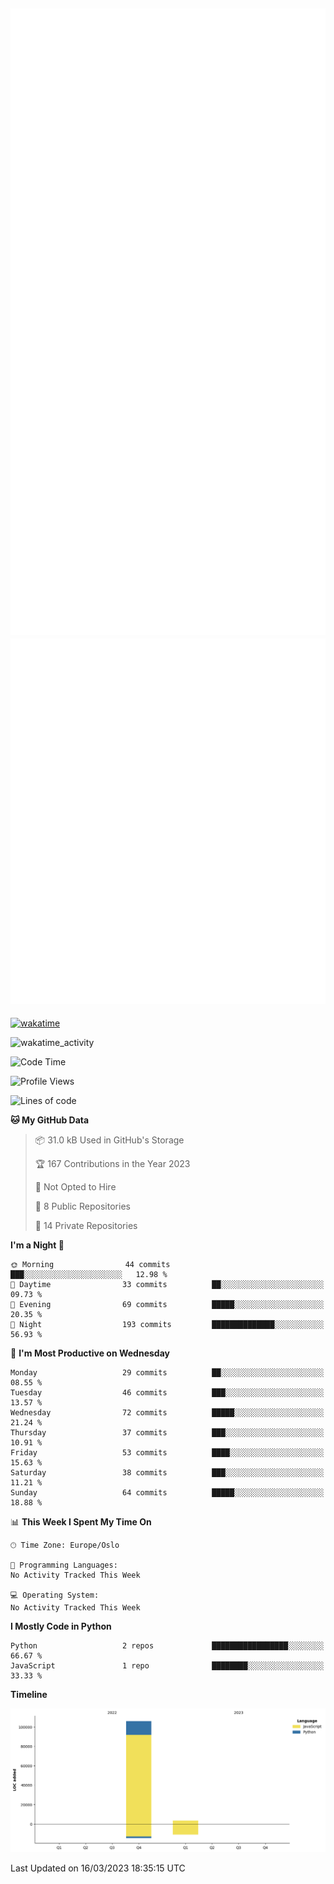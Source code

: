 ![Metrics](/metrics.svg)![Additional metrics](metrics.additional.svg)
----------------------------------------------------------------------------------------------------------------------------------------------------

[![wakatime](https://wakatime.com/badge/user/139c3dc8-b99d-475a-b6b4-e7663d03add8.svg)](https://wakatime.com/@139c3dc8-b99d-475a-b6b4-e7663d03add8)

![wakatime_activity](https://wakatime.com/share/@merca/d0fb6363-0f77-40ae-9525-9b9347ed2e36.svg)

<!--START_SECTION:waka-->
![Code Time](http://img.shields.io/badge/Code%20Time-6%2C413%20hrs%2043%20mins-blue)

![Profile Views](http://img.shields.io/badge/Profile%20Views-0-blue)

![Lines of code](https://img.shields.io/badge/From%20Hello%20World%20I%27ve%20Written-109.4%20thousand%20lines%20of%20code-blue)

**🐱 My GitHub Data** 

> 📦 31.0 kB Used in GitHub's Storage 
 > 
> 🏆 167 Contributions in the Year 2023
 > 
> 🚫 Not Opted to Hire
 > 
> 📜 8 Public Repositories 
 > 
> 🔑 14 Private Repositories 
 > 
**I'm a Night 🦉** 

```text
🌞 Morning                44 commits          ███░░░░░░░░░░░░░░░░░░░░░░   12.98 % 
🌆 Daytime                33 commits          ██░░░░░░░░░░░░░░░░░░░░░░░   09.73 % 
🌃 Evening                69 commits          █████░░░░░░░░░░░░░░░░░░░░   20.35 % 
🌙 Night                  193 commits         ██████████████░░░░░░░░░░░   56.93 % 
```
📅 **I'm Most Productive on Wednesday** 

```text
Monday                   29 commits          ██░░░░░░░░░░░░░░░░░░░░░░░   08.55 % 
Tuesday                  46 commits          ███░░░░░░░░░░░░░░░░░░░░░░   13.57 % 
Wednesday                72 commits          █████░░░░░░░░░░░░░░░░░░░░   21.24 % 
Thursday                 37 commits          ███░░░░░░░░░░░░░░░░░░░░░░   10.91 % 
Friday                   53 commits          ████░░░░░░░░░░░░░░░░░░░░░   15.63 % 
Saturday                 38 commits          ███░░░░░░░░░░░░░░░░░░░░░░   11.21 % 
Sunday                   64 commits          █████░░░░░░░░░░░░░░░░░░░░   18.88 % 
```


📊 **This Week I Spent My Time On** 

```text
🕑︎ Time Zone: Europe/Oslo

💬 Programming Languages: 
No Activity Tracked This Week

💻 Operating System: 
No Activity Tracked This Week
```

**I Mostly Code in Python** 

```text
Python                   2 repos             █████████████████░░░░░░░░   66.67 % 
JavaScript               1 repo              ████████░░░░░░░░░░░░░░░░░   33.33 % 
```



**Timeline**

![Lines of Code chart](https://raw.githubusercontent.com/merca/merca/current/assets/bar_graph.png)


 Last Updated on 16/03/2023 18:35:15 UTC
<!--END_SECTION:waka-->
